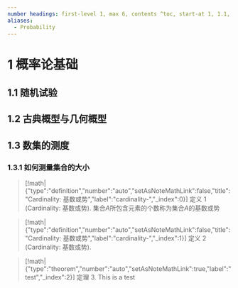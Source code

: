 ```yaml
---
number headings: first-level 1, max 6, contents ^toc, start-at 1, 1.1, auto
aliases:
  - Probability
---
```

# 1 概率论基础
## 1.1 随机试验

## 1.2 古典概型与几何概型
## 1.3 数集的测度
### 1.3.1 如何测量集合的大小
> [!math|{"type":"definition","number":"auto","setAsNoteMathLink":false,"title":"Cardinality: 基数或势","label":"cardinality-","_index":0}] 定义 1 (Cardinality: 基数或势).
> 集合$A$所包含元素的个数称为集合$A$的基数或势

> [!math|{"type":"definition","number":"auto","setAsNoteMathLink":false,"title":"Cardinality: 基数或势","label":"cardinality-","_index":1}] 定义 2 (Cardinality: 基数或势).
> 


> [!math|{"type":"theorem","number":"auto","setAsNoteMathLink":true,"label":"test","_index":2}] 定理 3.
> This is a test 
